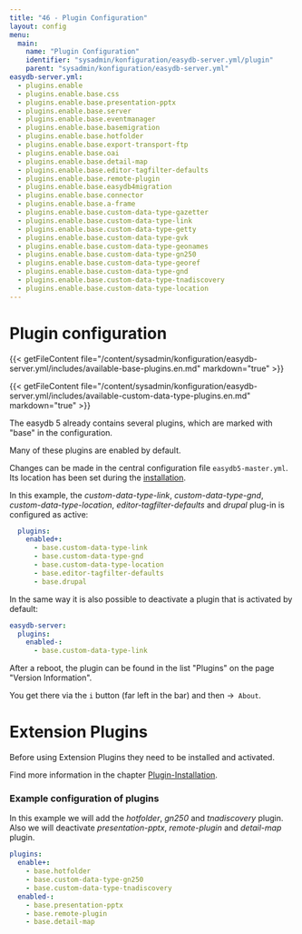 ```yaml
---
title: "46 - Plugin Configuration"
layout: config
menu:
  main:
    name: "Plugin Configuration"
    identifier: "sysadmin/konfiguration/easydb-server.yml/plugin"
    parent: "sysadmin/konfiguration/easydb-server.yml"
easydb-server.yml:
  - plugins.enable
  - plugins.enable.base.css
  - plugins.enable.base.presentation-pptx
  - plugins.enable.base.server
  - plugins.enable.base.eventmanager
  - plugins.enable.base.basemigration
  - plugins.enable.base.hotfolder
  - plugins.enable.base.export-transport-ftp
  - plugins.enable.base.oai
  - plugins.enable.base.detail-map
  - plugins.enable.base.editor-tagfilter-defaults
  - plugins.enable.base.remote-plugin
  - plugins.enable.base.easydb4migration
  - plugins.enable.base.connector
  - plugins.enable.base.a-frame
  - plugins.enable.base.custom-data-type-gazetter
  - plugins.enable.base.custom-data-type-link
  - plugins.enable.base.custom-data-type-getty
  - plugins.enable.base.custom-data-type-gvk
  - plugins.enable.base.custom-data-type-geonames
  - plugins.enable.base.custom-data-type-gn250
  - plugins.enable.base.custom-data-type-georef
  - plugins.enable.base.custom-data-type-gnd
  - plugins.enable.base.custom-data-type-tnadiscovery
  - plugins.enable.base.custom-data-type-location
---
```

# Plugin configuration

{{< getFileContent file="/content/sysadmin/konfiguration/easydb-server.yml/includes/available-base-plugins.en.md" markdown="true" >}}

{{< getFileContent file="/content/sysadmin/konfiguration/easydb-server.yml/includes/available-custom-data-type-plugins.en.md" markdown="true" >}}

The easydb 5 already contains several plugins, which are marked with "base" in the configuration.

Many of these plugins are enabled by default.

Changes can be made in the central configuration file `easydb5-master.yml`. Its location has been set during the [installation](/en/sysadmin/installation).

In this example, the *custom-data-type-link*, *custom-data-type-gnd*, *custom-data-type-location*, *editor-tagfilter-defaults* and *drupal* plug-in is configured as active:

```yaml
  plugins:
    enabled+:
      - base.custom-data-type-link
      - base.custom-data-type-gnd
      - base.custom-data-type-location
      - base.editor-tagfilter-defaults
      - base.drupal
```

In the same way it is also possible to deactivate a plugin that is activated by default:

```yaml
easydb-server:
  plugins:
    enabled-:
      - base.custom-data-type-link
```


After a reboot, the plugin can be found in the list "Plugins" on the page "Version Information".

You get there via the `i` button (far left in the bar) and then ->` About`.


# Extension Plugins

Before using Extension Plugins they need to be installed and activated.

Find more information in the chapter [Plugin-Installation](/en/sysadmin/plugin).


### Example configuration of plugins
In this example we will add the *hotfolder*, *gn250* and *tnadiscovery* plugin.
Also we will deactivate *presentation-pptx*, *remote-plugin* and *detail-map* plugin.


```yaml
plugins:
  enable+:
    - base.hotfolder
    - base.custom-data-type-gn250
    - base.custom-data-type-tnadiscovery
  enabled-:
    - base.presentation-pptx
    - base.remote-plugin
    - base.detail-map
```